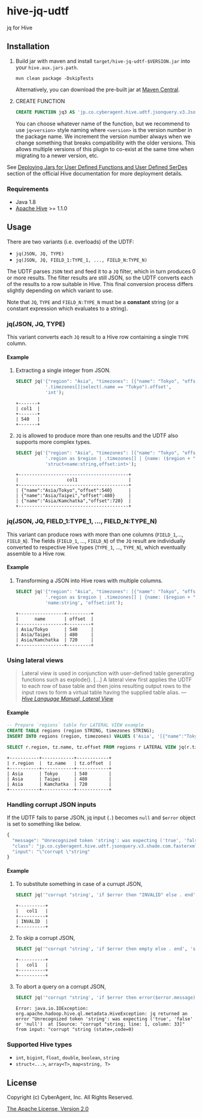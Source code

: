 hive-jq-udtf
============

jq for Hive

Installation
------------

1. Build jar with maven and install `target/hive-jq-udtf-$VERSION.jar` into your `hive.aux.jars.path`.

   ```
   mvn clean package -DskipTests
   ```

   Alternatively, you can download the pre-built jar at [Maven Central](http://central.maven.org/maven2/jp/co/cyberagent/hive/hive-jq-udtf-v3/).

2. CREATE FUNCTION

   ```sql
   CREATE FUNCTION jq3 AS 'jp.co.cyberagent.hive.udtf.jsonquery.v3.JsonQueryUDTF';
   ```

   You can choose whatever name of the function, but we recommend to use `jq<version>` style naming where `<version>` is the version number in the package name. We increment the version number always when we change something that breaks compatibility with the older versions. This allows multiple versions of this plugin to co-exist at the same time when migrating to a newer version, etc.

See [Deploying Jars for User Defined Functions and User Defined SerDes](https://cwiki.apache.org/confluence/display/Hive/HivePlugins#HivePlugins-DeployingJarsforUserDefinedFunctionsandUserDefinedSerDes) section of the official Hive documentation for more deployment details.

### Requirements

* Java 1.8
* [Apache Hive](https://hive.apache.org/) >= 1.1.0

Usage
-----

There are two variants (i.e. overloads) of the UDTF:

* `jq(JSON, JQ, TYPE)`
* `jq(JSON, JQ, FIELD_1:TYPE_1, ..., FIELD_N:TYPE_N)`

The UDTF parses `JSON` text and feed it to a `JQ` filter, which in turn produces 0 or more results. The filter results are still JSON, so the UDTF converts each of the results to a row suitable in Hive.
This final conversion process differs slightly depending on which variant to use.

Note that `JQ`, `TYPE` and `FIELD_N:TYPE_N` must be a **constant** string (or a constant expression which evaluates to a string).

### jq(JSON, JQ, TYPE)

This variant converts each `JQ` result to a Hive row containing a single `TYPE` column.

#### Example

1. Extracting a single integer from JSON.

   ```sql
   SELECT jq('{"region": "Asia", "timezones": [{"name": "Tokyo", "offset": 540}, {"name": "Taipei", "offset": 480}, {"name": "Kamchatka", "offset": 720}]}',
              '.timezones[]|select(.name == "Tokyo").offset',
              'int');
   ```
   ```
   +-------+
   | col1  |
   +-------+
   | 540   |
   +-------+
   ```

2. `JQ` is allowed to produce more than one results and the UDTF also supports more complex types.

   ```sql
   SELECT jq('{"region": "Asia", "timezones": [{"name": "Tokyo", "offset": 540}, {"name": "Taipei", "offset": 480}, {"name": "Kamchatka", "offset": 720}]}',
              '.region as $region | .timezones[] | {name: ($region + "/" + .name), offset}',
              'struct<name:string,offset:int>');
   ```
   ```
   +-----------------------------------------+
   |                  col1                   |
   +-----------------------------------------+
   | {"name":"Asia/Tokyo","offset":540}      |
   | {"name":"Asia/Taipei","offset":480}     |
   | {"name":"Asia/Kamchatka","offset":720}  |
   +-----------------------------------------+
   ```

### jq(JSON, JQ, FIELD_1:TYPE_1, ..., FIELD_N:TYPE_N)

This variant can produce rows with more than one columns (`FIELD_1`,..., `FIELD_N`).
The fields (`FIELD_1`, ..., `FIELD_N`) of the `JQ` result are individually converted to respective Hive types (`TYPE_1`, ..., `TYPE_N`), which eventually assemble to a Hive row.

#### Example

1. Transforming a JSON into Hive rows with multiple columns.

   ```sql
   SELECT jq('{"region": "Asia", "timezones": [{"name": "Tokyo", "offset": 540}, {"name": "Taipei", "offset": 480}, {"name": "Kamchatka", "offset": 720}]}',
              '.region as $region | .timezones[] | {name: ($region + "/" + .name), offset}',
              'name:string', 'offset:int');
   ```
   ```
   +-----------------+---------+
   |      name       | offset  |
   +-----------------+---------+
   | Asia/Tokyo      | 540     |
   | Asia/Taipei     | 480     |
   | Asia/Kamchatka  | 720     |
   +-----------------+---------+
   ```

### Using lateral views

> Lateral view is used in conjunction with user-defined table generating functions such as explode(). [...]
> A lateral view first applies the UDTF to each row of base table and then joins resulting output rows to the input rows to form a virtual table having the supplied table alias. &mdash; <cite>[Hive Language Manual, Lateral View][1]</cite>

#### Example

```sql
-- Prepare `regions` table for LATERAL VIEW example
CREATE TABLE regions (region STRING, timezones STRING);
INSERT INTO regions (region, timezones) VALUES ('Asia', '[{"name":"Tokyo","offset":540},{"name":"Taipei","offset":480},{"name":"Kamchatka","offset":720}]');
```

```sql
SELECT r.region, tz.name, tz.offset FROM regions r LATERAL VIEW jq(r.timezones, '.[]', 'name:string', 'offset:int') tz;
```
```
+-----------+------------+------------+
| r.region  |  tz.name   | tz.offset  |
+-----------+------------+------------+
| Asia      | Tokyo      | 540        |
| Asia      | Taipei     | 480        |
| Asia      | Kamchatka  | 720        |
+-----------+------------+------------+
```

### Handling corrupt JSON inputs

If the UDTF fails to parse JSON, jq input (`.`) becomes `null` and `$error` object is set to something like below.

```javascript
{
  "message": "Unrecognized token 'string': was expecting ('true', 'false' or 'null')\n at [Source: \"corrupt \"string; line: 1, column: 33]",
  "class": "jp.co.cyberagent.hive.udtf.jsonquery.v3.shade.com.fasterxml.jackson.core.JsonParseException",
  "input": "\"corrupt \"string"
}
```

#### Example

1. To substitute something in case of a currupt JSON,

   ```sql
   SELECT jq('"corrupt "string', 'if $error then "INVALID" else . end', 'string');
   ```
   ```
   +----------+
   |   col1   |
   +----------+
   | INVALID  |
   +----------+
   ```

2. To skip a corrupt JSON,

   ```sql
   SELECT jq('"corrupt "string', 'if $error then empty else . end', 'string');
   ```
   ```
   +----------+
   |   col1   |
   +----------+
   +----------+
   ```

3. To abort a query on a corrupt JSON,

   ```sql
   SELECT jq('"corrupt "string', 'if $error then error($error.message) else . end', 'string');
   ```
   ```
   Error: java.io.IOException: org.apache.hadoop.hive.ql.metadata.HiveException: jq returned an error "Unrecognized token 'string': was expecting ('true', 'false' or 'null')  at [Source: "corrupt "string; line: 1, column: 33]" from input: "corrupt "string (state=,code=0)
   ```

### Supported Hive types

* `int`, `bigint`, `float`, `double`, `boolean`, `string`
* `struct<...>`, `array<T>`, `map<string, T>`

License
-------

Copyright (c) CyberAgent, Inc. All Rights Reserved.

[The Apache License, Version 2.0](LICENSE)

[1]: https://cwiki.apache.org/confluence/display/Hive/LanguageManual+LateralView
